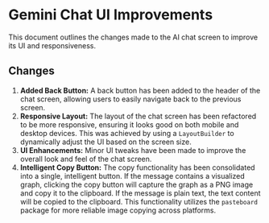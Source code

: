 # Gemini Chat UI Improvements

This document outlines the changes made to the AI chat screen to improve its UI and responsiveness.

## Changes

1.  **Added Back Button:** A back button has been added to the header of the chat screen, allowing users to easily navigate back to the previous screen.
2.  **Responsive Layout:** The layout of the chat screen has been refactored to be more responsive, ensuring it looks good on both mobile and desktop devices. This was achieved by using a `LayoutBuilder` to dynamically adjust the UI based on the screen size.
3.  **UI Enhancements:** Minor UI tweaks have been made to improve the overall look and feel of the chat screen.
4.  **Intelligent Copy Button:** The copy functionality has been consolidated into a single, intelligent button. If the message contains a visualized graph, clicking the copy button will capture the graph as a PNG image and copy it to the clipboard. If the message is plain text, the text content will be copied to the clipboard. This functionality utilizes the `pasteboard` package for more reliable image copying across platforms.